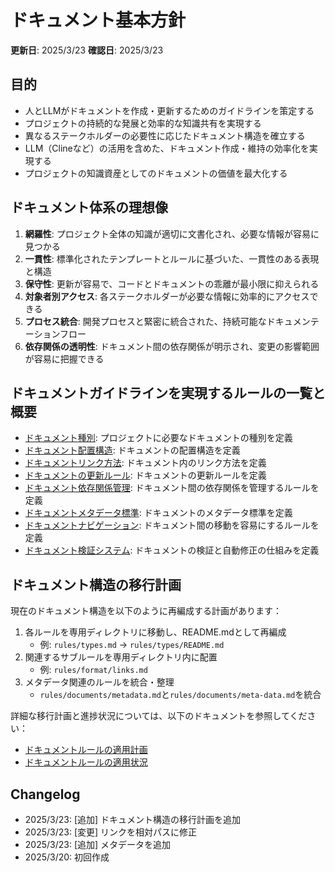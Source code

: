 # ドキュメント基本方針

**更新日**: 2025/3/23
**確認日**: 2025/3/23

## 目的

- 人とLLMがドキュメントを作成・更新するためのガイドラインを策定する
- プロジェクトの持続的な発展と効率的な知識共有を実現する
- 異なるステークホルダーの必要性に応じたドキュメント構造を確立する
- LLM（Clineなど）の活用を含めた、ドキュメント作成・維持の効率化を実現する
- プロジェクトの知識資産としてのドキュメントの価値を最大化する

## ドキュメント体系の理想像

1. **網羅性**: プロジェクト全体の知識が適切に文書化され、必要な情報が容易に見つかる
2. **一貫性**: 標準化されたテンプレートとルールに基づいた、一貫性のある表現と構造
3. **保守性**: 更新が容易で、コードとドキュメントの乖離が最小限に抑えられる
4. **対象者別アクセス**: 各ステークホルダーが必要な情報に効率的にアクセスできる
5. **プロセス統合**: 開発プロセスと緊密に統合された、持続可能なドキュメンテーションフロー
6. **依存関係の透明性**: ドキュメント間の依存関係が明示され、変更の影響範囲が容易に把握できる

## ドキュメントガイドラインを実現するルールの一覧と概要

- [ドキュメント種別](./rules/types.md): プロジェクトに必要なドキュメントの種別を定義
- [ドキュメント配置構造](./rules/structure.md): ドキュメントの配置構造を定義
- [ドキュメントリンク方法](./rules/links.md): ドキュメント内のリンク方法を定義
- [ドキュメントの更新ルール](./rules/documents/code-doc-sync.md): ドキュメントの更新ルールを定義
- [ドキュメント依存関係管理](./rules/documents/relations.md): ドキュメント間の依存関係を管理するルールを定義
- [ドキュメントメタデータ標準](./rules/documents/metadata.md): ドキュメントのメタデータ標準を定義
- [ドキュメントナビゲーション](./rules/documents/navigation.md): ドキュメント間の移動を容易にするルールを定義
- [ドキュメント検証システム](./rules/validation.md): ドキュメントの検証と自動修正の仕組みを定義

## ドキュメント構造の移行計画

現在のドキュメント構造を以下のように再編成する計画があります：

1. 各ルールを専用ディレクトリに移動し、README.mdとして再編成
   - 例: `rules/types.md` → `rules/types/README.md`
2. 関連するサブルールを専用ディレクトリ内に配置
   - 例: `rules/format/links.md`
3. メタデータ関連のルールを統合・整理
   - `rules/documents/metadata.md`と`rules/documents/meta-data.md`を統合

詳細な移行計画と進捗状況については、以下のドキュメントを参照してください：

- [ドキュメントルールの適用計画](./PLAN.md)
- [ドキュメントルールの適用状況](./PROGRESS.md)

## Changelog

- 2025/3/23: [追加] ドキュメント構造の移行計画を追加
- 2025/3/23: [変更] リンクを相対パスに修正
- 2025/3/23: [追加] メタデータを追加
- 2025/3/20: 初回作成
